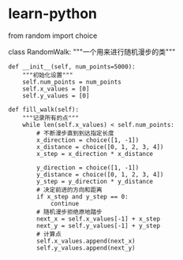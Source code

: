 # learn-python
from random import choice


class RandomWalk:
    """一个用来进行随机漫步的类"""

    def __init__(self, num_points=5000):
        """初始化设置"""
        self.num_points = num_points
        self.x_values = [0]
        self.y_values = [0]

    def fill_walk(self):
        """记录所有的点"""
        while len(self.x_values) < self.num_points:
            # 不断漫步直到到达指定长度
            x_direction = choice([1, -1])
            x_distance = choice([0, 1, 2, 3, 4])
            x_step = x_direction * x_distance

            y_direction = choice([1, -1])
            y_distance = choice([0, 1, 2, 3, 4])
            y_step = y_direction * y_distance
            # 决定前进的方向和距离
            if x_step and y_step == 0:
                continue
            # 随机漫步拒绝原地踏步
            next_x = self.x_values[-1] + x_step
            next_y = self.y_values[-1] + y_step
            # 计算点
            self.x_values.append(next_x)
            self.y_values.append(next_y)

